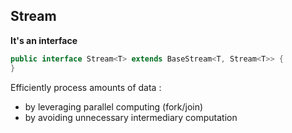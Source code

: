 ## Stream

**It's an interface**

```java
public interface Stream<T> extends BaseStream<T, Stream<T>> {
}
```

Efficiently process amounts of data :
* by leveraging parallel computing (fork/join)
* by avoiding unnecessary intermediary computation 

